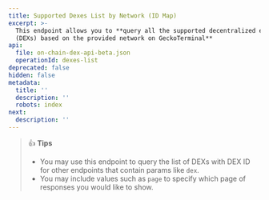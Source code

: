 ```yaml
---
title: Supported Dexes List by Network (ID Map)
excerpt: >-
  This endpoint allows you to **query all the supported decentralized exchanges
  (DEXs) based on the provided network on GeckoTerminal**
api:
  file: on-chain-dex-api-beta.json
  operationId: dexes-list
deprecated: false
hidden: false
metadata:
  title: ''
  description: ''
  robots: index
next:
  description: ''
---
```

> 👍 **Tips**
> 
> - You may use this endpoint to query the list of DEXs with DEX ID for other endpoints that contain params like `dex`.
> - You may include values such as `page` to specify which page of responses you would like to show.